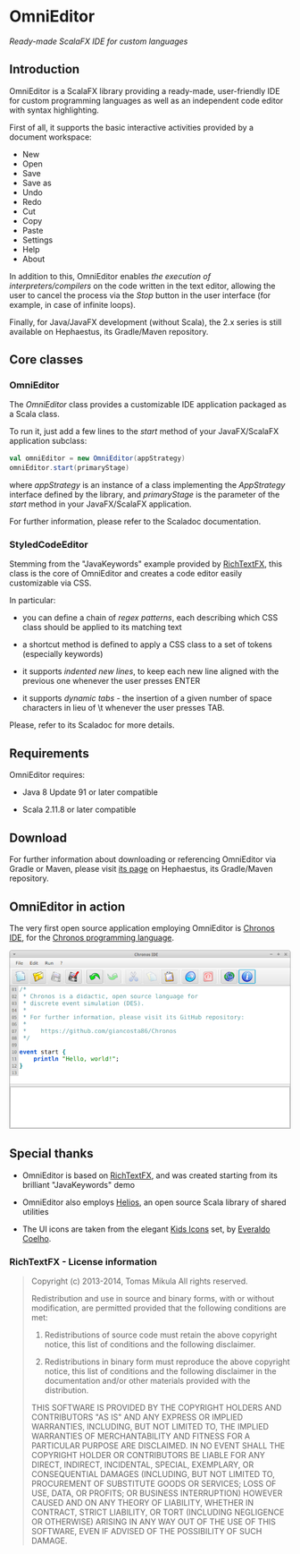 # OmniEditor

*Ready-made ScalaFX IDE for custom languages*

## Introduction

OmniEditor is a ScalaFX library providing a ready-made, user-friendly IDE for custom programming languages as well as an independent code editor with syntax highlighting.

First of all, it supports the basic interactive activities provided by a document workspace:

 * New
 * Open
 * Save
 * Save as
 * Undo
 * Redo
 * Cut
 * Copy
 * Paste
 * Settings
 * Help
 * About

In addition to this, OmniEditor enables *the execution of interpreters/compilers* on the code written in the text editor, allowing the user to cancel the process via the *Stop* button in the user interface (for example, in case of infinite loops).

Finally, for Java/JavaFX development (without Scala), the 2.x series is still available on Hephaestus, its Gradle/Maven repository.


## Core classes

### OmniEditor

The *OmniEditor* class provides a customizable IDE application packaged as a Scala class.

To run it, just add a few lines to the *start* method of your JavaFX/ScalaFX application subclass:

```scala
val omniEditor = new OmniEditor(appStrategy)
omniEditor.start(primaryStage)
```

where *appStrategy* is an instance of a class implementing the *AppStrategy* interface defined by the library, and *primaryStage* is the parameter of the *start* method in your JavaFX/ScalaFX application.

For further information, please refer to the Scaladoc documentation.


### StyledCodeEditor

Stemming from the "JavaKeywords" example provided by [RichTextFX](https://github.com/TomasMikula/RichTextFX), this class is the core of OmniEditor and creates a code editor easily customizable via CSS.

In particular:

* you can define a chain of *regex patterns*, each describing which CSS class should be applied to its matching text

* a shortcut method is defined to apply a CSS class to a set of tokens (especially keywords)

* it supports *indented new lines*, to keep each new line aligned with the previous one whenever the user presses ENTER

* it supports *dynamic tabs* - the insertion of a given number of space characters in lieu of \\t whenever the user presses TAB.


Please, refer to its Scaladoc for more details.


## Requirements

OmniEditor requires:

* Java 8 Update 91 or later compatible

* Scala 2.11.8 or later compatible


## Download

For further information about downloading or referencing OmniEditor via Gradle or Maven, please visit [its page](https://bintray.com/giancosta86/Hephaestus/OmniEditor) on Hephaestus, its Gradle/Maven repository.


## OmniEditor in action

The very first open source application employing OmniEditor is [Chronos IDE](https://github.com/giancosta86/Chronos-IDE), for the [Chronos programming language](https://github.com/giancosta86/Chronos).

[![Chronos IDE - Screenshot](https://github.com/giancosta86/Chronos-IDE/blob/master/Screenshot.png)](https://github.com/giancosta86/Chronos-IDE)

## Special thanks

* OmniEditor is based on [RichTextFX](https://github.com/TomasMikula/RichTextFX), and was created starting from its brilliant "JavaKeywords" demo


* OmniEditor also employs [Helios](https://github.com/giancosta86/Helios-core), an open source Scala library of shared utilities

* The UI icons are taken from the elegant [Kids Icons](http://www.iconarchive.com/show/kids-icons-icons-by-everaldo.1.html) set, by [Everaldo Coelho](http://www.everaldo.com/).



### RichTextFX - License information

>Copyright (c) 2013-2014, Tomas Mikula
>All rights reserved.
>
>Redistribution and use in source and binary forms, with or without modification, are permitted provided that the following conditions are met:
>
>1. Redistributions of source code must retain the above copyright notice, this list of conditions and the following disclaimer.
>
>2. Redistributions in binary form must reproduce the above copyright notice, this list of conditions and the following disclaimer in the documentation and/or other materials provided with the distribution.
>
>THIS SOFTWARE IS PROVIDED BY THE COPYRIGHT HOLDERS AND CONTRIBUTORS "AS IS" AND ANY EXPRESS OR IMPLIED WARRANTIES, INCLUDING, BUT NOT LIMITED TO, THE IMPLIED WARRANTIES OF MERCHANTABILITY AND FITNESS FOR A PARTICULAR PURPOSE ARE DISCLAIMED. IN NO EVENT SHALL THE COPYRIGHT HOLDER OR CONTRIBUTORS BE LIABLE FOR ANY DIRECT, INDIRECT, INCIDENTAL, SPECIAL, EXEMPLARY, OR CONSEQUENTIAL DAMAGES (INCLUDING, BUT NOT LIMITED TO, PROCUREMENT OF SUBSTITUTE GOODS OR SERVICES; LOSS OF USE, DATA, OR PROFITS; OR BUSINESS INTERRUPTION) HOWEVER CAUSED AND ON ANY THEORY OF LIABILITY, WHETHER IN CONTRACT, STRICT LIABILITY, OR TORT (INCLUDING NEGLIGENCE OR OTHERWISE) ARISING IN ANY WAY OUT OF THE USE OF THIS SOFTWARE, EVEN IF ADVISED OF THE POSSIBILITY OF SUCH DAMAGE.
